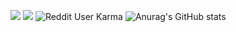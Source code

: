 ![](stars.gif)
![](atom.gif)
<img alt="Reddit User Karma" src="https://img.shields.io/reddit/user-karma/combined/personalsyrup?style=social">
![Anurag's GitHub stats](https://github-readme-stats.vercel.app/api?username=Razor421&show_icons=true&theme=radical)

